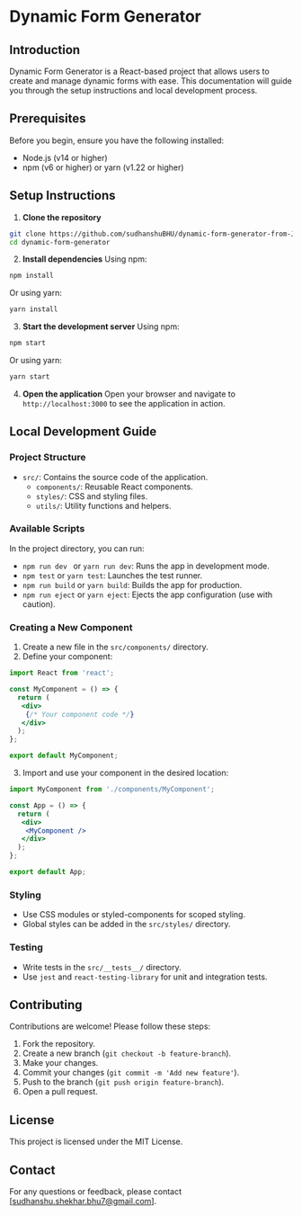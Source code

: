 # Dynamic Form Generator

## Introduction
Dynamic Form Generator is a React-based project that allows users to create and manage dynamic forms with ease. This documentation will guide you through the setup instructions and local development process.

## Prerequisites
Before you begin, ensure you have the following installed:
- Node.js (v14 or higher)
- npm (v6 or higher) or yarn (v1.22 or higher)

## Setup Instructions

1. **Clone the repository**
  ```bash
  git clone https://github.com/sudhanshuBHU/dynamic-form-generator-from-JSON.git
  cd dynamic-form-generator
  ```

2. **Install dependencies**
  Using npm:
  ```bash
  npm install
  ```
  Or using yarn:
  ```bash
  yarn install
  ```

3. **Start the development server**
  Using npm:
  ```bash
  npm start
  ```
  Or using yarn:
  ```bash
  yarn start
  ```

4. **Open the application**
  Open your browser and navigate to `http://localhost:3000` to see the application in action.

## Local Development Guide

### Project Structure
- `src/`: Contains the source code of the application.
  - `components/`: Reusable React components.
  - `styles/`: CSS and styling files.
  - `utils/`: Utility functions and helpers.

### Available Scripts
In the project directory, you can run:

- `npm run dev ` or `yarn run dev`: Runs the app in development mode.
- `npm test` or `yarn test`: Launches the test runner.
- `npm run build` or `yarn build`: Builds the app for production.
- `npm run eject` or `yarn eject`: Ejects the app configuration (use with caution).

### Creating a New Component
1. Create a new file in the `src/components/` directory.
2. Define your component:
  ```jsx
  import React from 'react';

  const MyComponent = () => {
    return (
     <div>
      {/* Your component code */}
     </div>
    );
  };

  export default MyComponent;
  ```

3. Import and use your component in the desired location:
  ```jsx
  import MyComponent from './components/MyComponent';

  const App = () => {
    return (
     <div>
      <MyComponent />
     </div>
    );
  };

  export default App;
  ```

### Styling
- Use CSS modules or styled-components for scoped styling.
- Global styles can be added in the `src/styles/` directory.

### Testing
- Write tests in the `src/__tests__/` directory.
- Use `jest` and `react-testing-library` for unit and integration tests.

## Contributing
Contributions are welcome! Please follow these steps:
1. Fork the repository.
2. Create a new branch (`git checkout -b feature-branch`).
3. Make your changes.
4. Commit your changes (`git commit -m 'Add new feature'`).
5. Push to the branch (`git push origin feature-branch`).
6. Open a pull request.

## License
This project is licensed under the MIT License.

## Contact
For any questions or feedback, please contact [sudhanshu.shekhar.bhu7@gmail.com].
